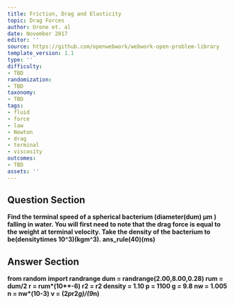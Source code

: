 ```yaml
---
title: Friction, Drag and Elasticity
topic: Drag Forces
author: Urone et. al
date: November 2017
editor: ''
source: https://github.com/openwebwork/webwork-open-problem-library
template_version: 1.1
type: ''
difficulty:
- TBD
randomization:
- TBD
taxonomy:
- TBD
tags:
- fluid
- force
- law
- Newton
- drag
- terminal
- viscosity
outcomes:
- TBD
assets: ''
---
```


## Question Section 

<b>
Find the terminal speed of a spherical bacterium (diameter(dum) μm ) falling in water. You will first need to note that the drag force is equal to the weight at terminal velocity. Take the density of the bacterium to be(densitytimes 10^3)(kgm^3).
ans_rule(40)(ms)



## Answer Section

from random import randrange
dum = randrange(2.00,8.00,0.28)
rum = dum/2
r = rum*(10**-6)
r2 = r**2
density = 1.10
p = 1100
g = 9.8
nw = 1.005
n = nw*(10**-3)
v = (2*p*r2*g)/(9*n)
